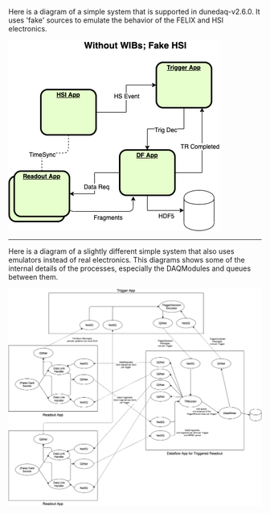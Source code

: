 Here is a diagram of a simple system that is supported in dunedaq-v2.6.0.  It uses 'fake' sources to emulate the behavior of the FELIX and HSI electronics.  

![Overview](Simplev2.6System_Overview.png)

*** 

Here is a diagram of a slightly different simple system that also uses emulators instead of real electronics.  This diagrams shows some of the internal details of the processes, especially the DAQModules and queues between them.

![Some internal detail](Simplev2.6System_SomeDetail.png)

